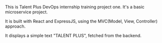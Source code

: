 This is Talent Plus DevOps internship training project one. It's a basic microservice project.

It is built with React and ExpressJS, using the MVC(Model, View, Controller) approach.

It displays a simple text "TALENT PLUS", fetched from the backend.
